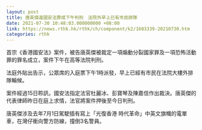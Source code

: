 ```yaml
---
layout: post
title: 唐英傑違國安法罪成下午判刑　法院外早上已有市民排隊
date: 2021-07-30 10:48:03.000000000 +08:00
link: https://news.rthk.hk/rthk/ch/component/k2/1603339-20210730.htm
categories: rthk
---
```


首宗《香港國安法》案件，被告唐英傑被裁定一項煽動分裂國家罪及一項恐怖活動罪的罪名成立，案件下午在高等法院判刑。

法庭外貼出告示，公眾席的入庭票下午1時派發，早上已經有市民在法院大樓外排隊輪候。

案件經過15日聆訊，國安法指定法官杜麗冰、彭寶琴及陳嘉信作出裁決。唐英傑的代表律師昨日在庭上求情，法官將案件押後至今日判刑。

唐英傑涉及去年7月1日駕駛插有寫上「光復香港 時代革命」中英文旗幟的電單車，在灣仔衝向警方防線，撞倒3名警員。
